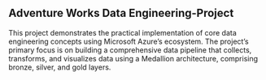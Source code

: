 ## Adventure Works Data Engineering-Project
This project demonstrates the practical implementation of core data engineering concepts using Microsoft Azure’s ecosystem. The project’s primary focus is on building a comprehensive data pipeline that collects, transforms, and visualizes data using a Medallion architecture, comprising bronze, silver, and gold layers.

